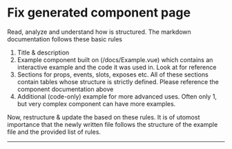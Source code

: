 # Fix generated component page

Read, analyze and understand how is structured. The markdown documentation follows these basic rules

1. Title & description
2. Example component built on (/docs/Example.vue) which contains an interactive example and the code it was used in. Look at <file2> for reference
3. Sections for props, events, slots, exposes etc. All of these sections contain tables whose structure is strictly defined. Please reference the component documentation above
4. Additional (code-only) example for more advanced uses. Often only 1, but very complex component can have more examples.

Now, restructure & update the <file3> based on these rules. It is of utomost importance that the newly written file follows the structure of the example file and the provided list of rules.

---
